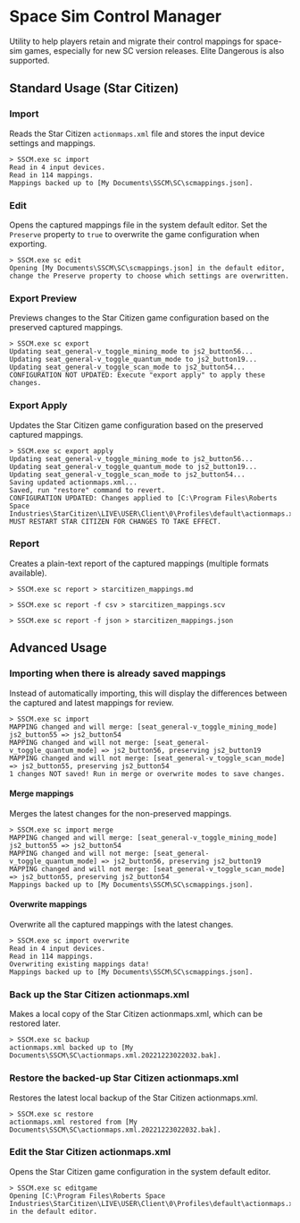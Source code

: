 # Space Sim Control Manager

Utility to help players retain and migrate their control mappings for space-sim games, especially for new SC version releases. Elite Dangerous is also supported.

## Standard Usage (Star Citizen)

### Import

Reads the Star Citizen `actionmaps.xml` file and stores the input device settings and mappings.

```text
> SSCM.exe sc import
Read in 4 input devices.
Read in 114 mappings.
Mappings backed up to [My Documents\SSCM\SC\scmappings.json].
```

### Edit

Opens the captured mappings file in the system default editor. Set the `Preserve` property to `true` to overwrite the game configuration when exporting.

```text
> SSCM.exe sc edit
Opening [My Documents\SSCM\SC\scmappings.json] in the default editor, change the Preserve property to choose which settings are overwritten.
```

### Export Preview

Previews changes to the Star Citizen game configuration based on the preserved captured mappings.

```text
> SSCM.exe sc export
Updating seat_general-v_toggle_mining_mode to js2_button56...
Updating seat_general-v_toggle_quantum_mode to js2_button19...
Updating seat_general-v_toggle_scan_mode to js2_button54...
CONFIGURATION NOT UPDATED: Execute "export apply" to apply these changes.
```

### Export Apply

Updates the Star Citizen game configuration based on the preserved captured mappings.

```text
> SSCM.exe sc export apply
Updating seat_general-v_toggle_mining_mode to js2_button56...
Updating seat_general-v_toggle_quantum_mode to js2_button19...
Updating seat_general-v_toggle_scan_mode to js2_button54...
Saving updated actionmaps.xml...
Saved, run "restore" command to revert.
CONFIGURATION UPDATED: Changes applied to [C:\Program Files\Roberts Space Industries\StarCitizen\LIVE\USER\Client\0\Profiles\default\actionmaps.xml].
MUST RESTART STAR CITIZEN FOR CHANGES TO TAKE EFFECT.
```

### Report

Creates a plain-text report of the captured mappings (multiple formats available).

```text
> SSCM.exe sc report > starcitizen_mappings.md
```

```text
> SSCM.exe sc report -f csv > starcitizen_mappings.scv
```

```text
> SSCM.exe sc report -f json > starcitizen_mappings.json
```

## Advanced Usage

### Importing when there is already saved mappings

Instead of automatically importing, this will display the differences between the captured and latest mappings for review.

```text
> SSCM.exe sc import
MAPPING changed and will merge: [seat_general-v_toggle_mining_mode] js2_button55 => js2_button54
MAPPING changed and will not merge: [seat_general-v_toggle_quantum_mode] => js2_button56, preserving js2_button19
MAPPING changed and will not merge: [seat_general-v_toggle_scan_mode] => js2_button55, preserving js2_button54
1 changes NOT saved! Run in merge or overwrite modes to save changes.
```

#### Merge mappings

Merges the latest changes for the non-preserved mappings.

```text
> SSCM.exe sc import merge
MAPPING changed and will merge: [seat_general-v_toggle_mining_mode] js2_button55 => js2_button54
MAPPING changed and will not merge: [seat_general-v_toggle_quantum_mode] => js2_button56, preserving js2_button19
MAPPING changed and will not merge: [seat_general-v_toggle_scan_mode] => js2_button55, preserving js2_button54
Mappings backed up to [My Documents\SSCM\SC\scmappings.json].
```

#### Overwrite mappings

Overwrite all the captured mappings with the latest changes.

```text
> SSCM.exe sc import overwrite
Read in 4 input devices.
Read in 114 mappings.
Overwriting existing mappings data!
Mappings backed up to [My Documents\SSCM\SC\scmappings.json].
```

### Back up the Star Citizen actionmaps.xml

Makes a local copy of the Star Citizen actionmaps.xml, which can be restored later.

```text
> SSCM.exe sc backup
actionmaps.xml backed up to [My Documents\SSCM\SC\actionmaps.xml.20221223022032.bak].
```

### Restore the backed-up Star Citizen actionmaps.xml

Restores the latest local backup of the Star Citizen actionmaps.xml.

```text
> SSCM.exe sc restore
actionmaps.xml restored from [My Documents\SSCM\SC\actionmaps.xml.20221223022032.bak].
```

### Edit the Star Citizen actionmaps.xml

Opens the Star Citizen game configuration in the system default editor.

```text
> SSCM.exe sc editgame
Opening [C:\Program Files\Roberts Space Industries\StarCitizen\LIVE\USER\Client\0\Profiles\default\actionmaps.xml] in the default editor.
```
